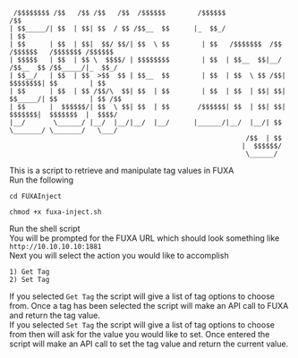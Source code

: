 ```
 /$$$$$$$$ /$$   /$$ /$$   /$$  /$$$$$$        /$$$$$$                                     /$$    
| $$_____/| $$  | $$| $$  / $$ /$$__  $$      |_  $$_/                                    | $$    
| $$      | $$  | $$|  $$/ $$/| $$  \ $$        | $$   /$$$$$$$  /$$  /$$$$$$   /$$$$$$$ /$$$$$$  
| $$$$$   | $$  | $$ \  $$$$/ | $$$$$$$$        | $$  | $$__  $$|__/ /$$__  $$ /$$_____/|_  $$_/  
| $$__/   | $$  | $$  >$$  $$ | $$__  $$        | $$  | $$  \ $$ /$$| $$$$$$$$| $$        | $$    
| $$      | $$  | $$ /$$/\  $$| $$  | $$        | $$  | $$  | $$| $$| $$_____/| $$        | $$ /$$
| $$      |  $$$$$$/| $$  \ $$| $$  | $$       /$$$$$$| $$  | $$| $$|  $$$$$$$|  $$$$$$$  |  $$$$/
|__/       \______/ |__/  |__/|__/  |__/      |______/|__/  |__/| $$ \_______/ \_______/   \___/  
                                                           /$$  | $$                              
                                                          |  $$$$$$/                              
                                                           \______/                               
```
                        
This is a script to retrieve and manipulate tag values in FUXA  
Run the following
```
cd FUXAInject

chmod +x fuxa-inject.sh
```
Run the shell script  
You will be prompted for the FUXA URL which should look something like ```http://10.10.10.10:1881```  
Next you will select the action you would like to accomplish
```
1) Get Tag
2) Set Tag
```
If you selected ```Get Tag``` the script will give a list of tag options to choose from. Once a tag has been selected the script will make an API call to FUXA and return the tag value.    
If you selected ```Set Tag``` the script will give a list of tag options to choose from then will ask for the value you would like to set. Once entered the script will make an API call to set the tag value and return the current value.
